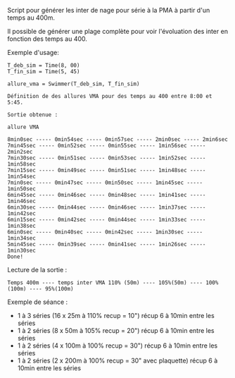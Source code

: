 Script pour générer les inter de nage pour série à la PMA à partir d'un temps au 400m.

Il possible de générer une plage complète pour voir l'évoluation des inter en fonction des temps au 400.

Exemple d'usage:


    T_deb_sim = Time(8, 00)
    T_fin_sim = Time(5, 45)

    allure_vma = Swimmer(T_deb_sim, T_fin_sim)

    Définition de des allures VMA pour des temps au 400 entre 8:00 et 5:45.

    Sortie obtenue : 

    allure VMA

    8min0sec ----- 0min54sec ----- 0min57sec ----- 2min0sec ----- 2min6sec
    7min45sec ----- 0min52sec ----- 0min55sec ----- 1min56sec ----- 2min2sec
    7min30sec ----- 0min51sec ----- 0min53sec ----- 1min52sec ----- 1min58sec
    7min15sec ----- 0min49sec ----- 0min51sec ----- 1min48sec ----- 1min54sec
    7min0sec ----- 0min47sec ----- 0min50sec ----- 1min45sec ----- 1min50sec
    6min45sec ----- 0min46sec ----- 0min48sec ----- 1min41sec ----- 1min46sec
    6min30sec ----- 0min44sec ----- 0min46sec ----- 1min37sec ----- 1min42sec
    6min15sec ----- 0min42sec ----- 0min44sec ----- 1min33sec ----- 1min38sec
    6min0sec ----- 0min40sec ----- 0min42sec ----- 1min30sec ----- 1min34sec
    5min45sec ----- 0min39sec ----- 0min41sec ----- 1min26sec ----- 1min30sec
    Done!

Lecture de la sortie :

    Temps 400m ---- temps inter VMA 110% (50m) ---- 105%(50m) ---- 100%(100m) ---- 95%(100m)

Exemple de séance : 

- 1 à 3 séries (16 x 25m à 110% recup = 10") récup 6 à 10min entre les séries
- 1 à 2 séries (8 x 50m à 105% recup = 20") récup 6 à 10min entre les séries
- 1 à 2 séries (4 x 100m à 100% recup = 30") récup 6 à 10min entre les séries
- 1 à 2 séries (2 x 200m à 100% recup = 30" avec plaquette) récup 6 à 10min entre les séries
